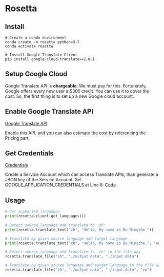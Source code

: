 # Rosetta

## Install

```shell
# Create a conda environment
conda create -n rosetta python=3.7
conda activate rosetta
```

```shell
# Install Google Translate Client
pip install google-cloud-translate==2.0.1
```

## Setup Google Cloud
Google Translate API is **chargeable**. We must pay for this. Fortunately, Google offers every new user a $300 credit. You can use it to cover the cost.
So, the first thing is to set up a new Google cloud account.

## Enable Google Translate API
[Google Translate API](https://console.cloud.google.com/apis/library/translate.googleapis.com?project=lucky-re)

Enable this API, and you can also estimate the cost by referencing the Pricing part.

## Get Credentials
[Credentials](https://console.cloud.google.com/apis/credentials)

Create a Service Account which can access Translate APIs, than generate a JSON key of the Service Account.
Set GOOGLE_APPLICATION_CREDENTIALS at Line 8: [Code](https://github.com/Elfsong/Rosetta/blob/main/rosetta.py)

## Usage
```python
# Get supported languages
print(rosetta.client.get_languages())
    
# Detect source_language and translate to 'zh'
print(rosetta.translate_text("zh", "Hello, My name is Du Mingzhe."))

# Translate by given source language and target language
print(rosetta.translate_text("zh", "Hello, My name is Du Mingzhe.", "en"))

# Detect source_language and translate to 'zh' in the file way
rosetta.translate_file("zh", "./output.data", "./input.data")

# Translate by given source language and target language in the file way
rosetta.translate_file("zh", "./output.data", "./input.data", "en")
```
